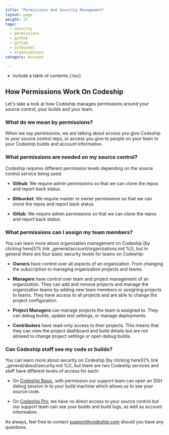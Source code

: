```yaml
---
title: "Permissions And Security Management"
layout: page
weight: 27
tags:
  - security
  - permissions
  - github
  - gitlab
  - bitbucket
  - organizations
category: Account

---
```


* include a table of contents
{:toc}

## How Permissions Work On Codeship

Let's take a look at how Codeship manages permissions around your source control, your builds and your team.

### What do we mean by permissions?

When we say permissions, we are  talking about access you give Codeship to your source control repo, or access you give to people on your team to your Codeship builds and account information.

### What permissions are needed on my source control?

Codeship requires different permission levels depending on the source control service being used:

- **Github**: We require admin permissions so that we can clone the repos and report back status.

- **Bitbucket**: We require master or owner permissions so that we can clone the repos and report back status.

- **Gitlab**: We require admin permissions so that we can clone the repos and report back status.

### What permissions can I assign my team members?

You can learn more about organization management on Codeship [by clicking here]({% link _general/account/organizations.md %}), but in general there are four basic security levels for teams on Codeship:

- **Owners** have control over all aspects of an organization. From changing the subscription to managing organization projects and teams.

- **Managers** have control over team and project management of an organization. They can add and remove projects and manage the organization teams by adding new team members or assigning projects to teams. They have access to all projects and are able to change the project configuration.

- **Project Managers** can manage projects the team is assigned to. They can debug builds, update test settings, or manage deployments.

- **Contributors** have read-only access to their projects. This means that they can view the project dashboard and build details but are not allowed to change project settings or open debug builds.

### Can Codeship staff see my code or builds?

You can learn more about security on Codeship [by clicking here]({% link _general/about/security.md %}), but there are two Codeship services and staff have different levels of access for each:

- On [Codeship Basic](https://codeship.com/features/basic), with permission our support team can open an SSH debug session in to your build machine which allows us to see your source code.

- On [Codeship Pro](https://codeship.com/features/pro), we have no direct access to your source control but our support team can see your builds and build logs, as well as account information.

As always, feel free to contact [support@codeship.com](mailto:support@codeship.com) should you have any questions.
